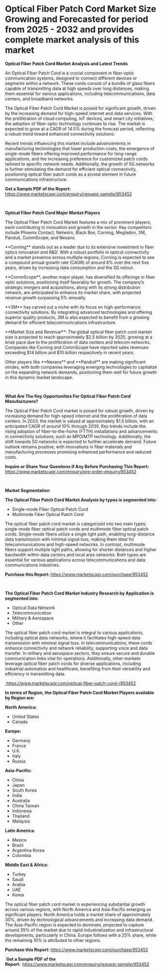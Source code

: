 <p><h1>Optical Fiber Patch Cord Market Size Growing and Forecasted for period from 2025 - 2032 and provides complete market analysis of this market</h1></p><p><strong>Optical Fiber Patch Cord Market Analysis and Latest Trends</strong></p>
<p><p>An Optical Fiber Patch Cord is a crucial component in fiber-optic communication systems, designed to connect different devices or segments within a network. These cords consist of a bundle of glass fibers capable of transmitting data at high speeds over long distances, making them essential for various applications, including telecommunications, data centers, and broadband networks.</p><p>The Optical Fiber Patch Cord Market is poised for significant growth, driven by the increasing demand for high-speed internet and data services. With the proliferation of cloud computing, IoT devices, and smart city initiatives, the adoption of fiber-optic technology continues to rise. The market is expected to grow at a CAGR of 14.5% during the forecast period, reflecting a robust trend toward enhanced connectivity solutions.</p><p>Recent trends influencing this market include advancements in manufacturing technologies that lower production costs, the emergence of single-mode fibers offering improved performance for long-range applications, and the increasing preference for customized patch cords tailored to specific network needs. Additionally, the growth of 5G networks is further stimulating the demand for efficient optical connectivity, positioning optical fiber patch cords as a pivotal element in future communications infrastructure.</p></p>
<p><strong>Get a Sample PDF of the Report:&nbsp;</strong> <a href="https://www.marketscagr.com/enquiry/request-sample/953452?utm_campaign=2485&utm_medium=2&utm_source=Github&utm_content=ia&utm_term=18042025&utm_id=optical-fiber-patch-cord">https://www.marketscagr.com/enquiry/request-sample/953452</a></p>
<p>&nbsp;</p>
<p><strong>Optical Fiber Patch Cord Major Market Players</strong></p>
<p><p>The Optical Fiber Patch Cord Market features a mix of prominent players, each contributing to innovation and growth in the sector. Key competitors include Phoenix Contact, Networx, Black Box, Corning, Megladon, 3M, Panduit, CommScope, and Nexans.</p><p>**Corning** stands out as a leader due to its extensive investment in fiber optics innovation and R&D. With a robust portfolio in optical connectivity and a market presence across multiple regions, Corning is expected to see a compound annual growth rate (CAGR) of around 6% over the next five years, driven by increasing data consumption and the 5G rollout.</p><p>**CommScope**, another major player, has diversified its offerings in fiber optic solutions, positioning itself favorably for growth. The company’s strategic mergers and acquisitions, along with its strong distribution network, are anticipated to enhance its market share, with projected revenue growth surpassing 5% annually.</p><p>**3M** has carved out a niche with its focus on high-performance connectivity solutions. By integrating advanced technologies and offering superior quality products, 3M is also expected to benefit from a growing demand for efficient telecommunications infrastructure.</p><p>**Market Size and Revenue**: The global optical fiber patch cord market size is projected to reach approximately $2.5 billion by 2025, growing at a brisk pace due to the proliferation of data centers and telecom networks. Companies like Corning and CommScope have reported sales revenues exceeding $14 billion and $10 billion respectively in recent years.</p><p>Other players like **Nexans** and **Panduit** are making significant strides, with both companies leveraging emerging technologies to capitalize on the expanding network demands, positioning them well for future growth in this dynamic market landscape.</p></p>
<p>&nbsp;</p>
<p><strong>What Are The Key Opportunities For Optical Fiber Patch Cord Manufacturers?</strong></p>
<p><p>The Optical Fiber Patch Cord market is poised for robust growth, driven by increasing demand for high-speed internet and the proliferation of data centers. In 2023, the market is valued at approximately $1.5 billion, with an anticipated CAGR of around 10% through 2030. Key trends include the rising adoption of fiber-to-the-home (FTTH) installations and advancements in connectivity solutions, such as MPO/MTP technology. Additionally, the shift towards 5G networks is expected to further accelerate demand. Future outlook remains positive, with innovations in fiber materials and manufacturing processes promising enhanced performance and reduced costs.</p></p>
<p><strong>Inquire or Share Your Questions If Any Before Purchasing This Report:</strong> <a href="https://www.marketscagr.com/enquiry/pre-order-enquiry/953452?utm_campaign=2485&utm_medium=2&utm_source=Github&utm_content=ia&utm_term=18042025&utm_id=optical-fiber-patch-cord">https://www.marketscagr.com/enquiry/pre-order-enquiry/953452</a></p>
<p>&nbsp;</p>
<p><strong>Market Segmentation</strong></p>
<p><strong>The Optical Fiber Patch Cord Market Analysis by types is segmented into:</strong></p>
<p><ul><li>Single-mode Fiber Optical Patch Cord</li><li>Multimode Fiber Optical Patch Cord</li></ul></p>
<p><p>The optical fiber patch cord market is categorized into two main types: single-mode fiber optical patch cords and multimode fiber optical patch cords. Single-mode fibers utilize a single light path, enabling long-distance data transmission with minimal signal loss, making them ideal for telecommunications and high-speed networks. In contrast, multimode fibers support multiple light paths, allowing for shorter distances and higher bandwidth within data centers and local area networks. Both types are essential for various applications across telecommunications and data communications industries.</p></p>
<p><strong>Purchase this Report:&nbsp;</strong><a href="https://www.marketscagr.com/purchase/953452?utm_campaign=2485&utm_medium=2&utm_source=Github&utm_content=ia&utm_term=18042025&utm_id=optical-fiber-patch-cord">https://www.marketscagr.com/purchase/953452</a></p>
<p>&nbsp;</p>
<p><strong>The Optical Fiber Patch Cord Market Industry Research by Application is segmented into:</strong></p>
<p><ul><li>Optical Data Network</li><li>Telecommunication</li><li>Military & Aerospace</li><li>Other</li></ul></p>
<p><p>The optical fiber patch cord market is integral to various applications, including optical data networks, where it facilitates high-speed data transmission with minimal signal loss. In telecommunications, these cords enhance connectivity and network reliability, supporting voice and data transfer. In military and aerospace sectors, they ensure secure and durable communication links vital for operations. Additionally, other markets leverage optical fiber patch cords for diverse applications, including industrial automation and healthcare, benefiting from their versatility and efficiency in transmitting data.</p></p>
<p><a href="https://www.marketscagr.com/optical-fiber-patch-cord-r953452?utm_campaign=2485&utm_medium=2&utm_source=Github&utm_content=ia&utm_term=18042025&utm_id=optical-fiber-patch-cord">&nbsp;https://www.marketscagr.com/optical-fiber-patch-cord-r953452</a></p>
<p><strong>In terms of Region, the Optical Fiber Patch Cord Market Players available by Region are:</strong></p>
<p>
    <p> <strong> North America: </strong>
        <ul>
            <li>United States</li>
            <li>Canada</li>
        </ul>
        </p> 
    <p> <strong> Europe: </strong>
        <ul>
            <li>Germany</li>
            <li>France</li>
            <li>U.K.</li>
            <li>Italy</li>
            <li>Russia</li>
        </ul>
        </p> 
    <p> <strong> Asia-Pacific: </strong>
        <ul>
            <li>China</li>
            <li>Japan</li>
            <li>South Korea</li>
            <li>India</li>
            <li>Australia</li>
            <li>China Taiwan</li>
            <li>Indonesia</li>
            <li>Thailand</li>
            <li>Malaysia</li>
        </ul>
        </p> 
    <p> <strong> Latin America: </strong>
        <ul>
            <li>Mexico</li>
            <li>Brazil</li>
            <li>Argentina Korea</li>
            <li>Colombia</li>
        </ul>
        </p> 
    <p> <strong> Middle East & Africa: </strong>
        <ul>
            <li>Turkey</li>
            <li>Saudi</li>
            <li>Arabia</li>
            <li>UAE</li>
            <li>Korea</li>
        </ul>
    </p>
    </p>
<p><p>The optical fiber patch cord market is experiencing substantial growth across various regions, with North America and Asia-Pacific emerging as significant players. North America holds a market share of approximately 30%, driven by technological advancements and increasing data demand. The Asia-Pacific region is expected to dominate, projected to capture around 35% of the market due to rapid industrialization and infrastructural developments, particularly in China. Europe follows with a 25% share, while the remaining 10% is attributed to other regions.</p></p>
<p><strong>Purchase this Report: </strong><a href="https://www.marketscagr.com/purchase/953452?utm_campaign=2485&utm_medium=2&utm_source=Github&utm_content=ia&utm_term=18042025&utm_id=optical-fiber-patch-cord">https://www.marketscagr.com/purchase/953452</a></p>
<p>&nbsp;<strong>Get a Sample PDF of the Report:&nbsp;&nbsp;</strong><a href="https://www.marketscagr.com/enquiry/request-sample/953452?utm_campaign=2485&utm_medium=2&utm_source=Github&utm_content=ia&utm_term=18042025&utm_id=optical-fiber-patch-cord">https://www.marketscagr.com/enquiry/request-sample/953452</a></p>
<p><strong></strong></p>
<p><p></p><p></p><p></p></p>